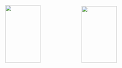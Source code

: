 
<div align="left">
 <img height="183em" width='47%' src="https://github-readme-stats.vercel.app/api?username=thaistrindad&show_icons=true&theme=radical"/>
  <a href="https://github.com/thaistrindad">
  <img height="180em" width='47%' src="https://github-readme-stats.vercel.app/api/top-langs/?username=thaistrindad&show_icons=true&theme=radical"/>
</div>
